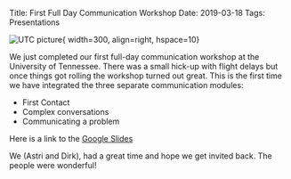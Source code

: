 Title: First Full Day Communication Workshop
Date: 2019-03-18
Tags: Presentations

![UTC picture](//colbrydi.github.io/cyberambassadors/images/TN_Facilitators.jpg){ width=300, align=right, hspace=10}

We just completed our first full-day communication workshop at the University of Tennessee. There was a small hick-up with flight delays but once things got rolling the workshop turned out great.  This is the first time we have integrated the three separate communication modules:

- First Contact
- Complex conversations
- Communicating a problem

Here is a link to the [Google Slides](https://docs.google.com/presentation/d/1TPq0yFWgpQMjA96AHrnT6WKi32wX4uMn7YMxB2mjItI/edit?usp=sharing)

We (Astri and Dirk), had a great time and hope we get invited back. The people were wonderful!
